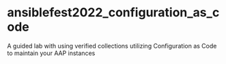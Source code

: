 # ansiblefest2022_configuration_as_code
A guided lab with using verified collections utilizing Configuration as Code to maintain your AAP instances
